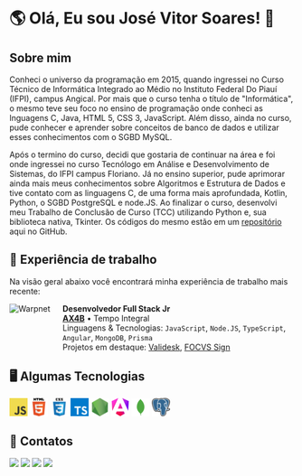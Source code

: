 # 🌎 Olá, Eu sou José Vitor Soares! 👋

## Sobre mim

Conheci o universo da programação em 2015, quando ingressei no Curso Técnico de Informática Integrado ao Médio no Instituto Federal Do Piauí (IFPI), campus Angical. Por mais que o curso tenha o título de "Informática", o mesmo teve seu foco no ensino de programação onde conheci as lnguagens C, Java, HTML 5, CSS 3, JavaScript. Além disso, ainda no curso, pude conhecer e aprender sobre conceitos de banco de dados e utilizar esses conhecimentos com o SGBD MySQL.

Após o termino do curso, decidi que gostaria de continuar na área e foi onde ingressei no curso Tecnólogo em Análise e Desenvolvimento de Sistemas, do IFPI campus Floriano. Já no ensino superior, pude aprimorar ainda mais meus conhecimentos sobre Algoritmos e Estrutura de Dados e tive contato com as linguagens C, de uma forma mais aprofundada, Kotlin, Python, o SGBD PostgreSQL e node.JS. Ao finalizar o curso, desenvolvi meu Trabalho de Conclusão de Curso (TCC) utilizando  Python e, sua biblioteca nativa, Tkinter. Os códigos do mesmo estão em um [repositório](https://github.com/josevitorsoares/shorextractor) aqui no GitHub.

<!--
Atualmente, venho me aprofundando em node.JS e TypeScript com o objetivo de me tornar um Desenvolvedor Back-end. Esses são alguns repositórios onde aplico o que venho estudando: 

- [shorextractor](https://github.com/josevitorsoares/shorextractor)
- [daily_diet-Desafio_02_Ignite](https://github.com/josevitorsoares/daily_diet-Desafio_02_Ignite)
- [Parking API](https://github.com/josevitorsoares/parking_api)
- [RentalCars](https://github.com/josevitorsoares/rental_cars)
- [Comments System API](https://github.com/josevitorsoares/challenge_-_system_comments)
-->

## 👷 Experiência de trabalho

Na visão geral abaixo você encontrará minha experiência de trabalho mais recente:

[<img align="left" height="94px" width="94px" alt="Warpnet" src="https://media.licdn.com/dms/image/v2/D4D0BAQEakNLPPS_tQw/company-logo_200_200/company-logo_200_200/0/1733146335057/ax4b_servi_os_de_informatica_ltda_logo?e=1744848000&v=beta&t=8lh_mWZcd4QsZnKqkmKDVW8GYdtwQil0Hm3N4uIreQY"/>](https://ax4b.com/)

**Desenvolvedor Full Stack Jr** \
[**AX4B**](https://ax4b.com/) • Tempo Integral \
Linguagens & Tecnologias: `JavaScript`, `Node.JS`, `TypeScript`, `Angular`, `MongoDB`, `Prisma`\
Projetos em destaque: [Validesk](https://ax4b.com/validesk/), [FOCVS Sign](https://ax4b.com/focvs/)
<br/>

<!--
## Minha Atividade

<div align="center">
  <a href="https://github.com/josevitorsoares">
  <img height="150em" src="https://github-readme-stats.vercel.app/api?username=josevitorsoares&show_icons=true&theme=vue-dark&include_all_commits=true&count_private=true"/>
  <img height="150em" src="https://github-readme-stats.vercel.app/api/top-langs/?username=josevitorsoares&layout=compact&langs_count=7&theme=vue-dark"/>
</div>
-->

## 🖥️ Algumas Tecnologias

<code><img height="32" src="https://raw.githubusercontent.com/github/explore/80688e429a7d4ef2fca1e82350fe8e3517d3494d/topics/javascript/javascript.png" alt="Javascript"/></code>
<code><img height="32" src="https://raw.githubusercontent.com/github/explore/80688e429a7d4ef2fca1e82350fe8e3517d3494d/topics/html/html.png" alt="HTML5"/></code>
<code><img height="32" src="https://raw.githubusercontent.com/github/explore/80688e429a7d4ef2fca1e82350fe8e3517d3494d/topics/css/css.png" alt="CSS"/></code>
<code><img height="32" src="https://raw.githubusercontent.com/github/explore/80688e429a7d4ef2fca1e82350fe8e3517d3494d/topics/typescript/typescript.png" alt="Typescript"/></code>
<code><img height="32" src="https://raw.githubusercontent.com/github/explore/80688e429a7d4ef2fca1e82350fe8e3517d3494d/topics/nodejs/nodejs.png" alt="Nodejs"/></code>
<code><img height="32" src="https://raw.githubusercontent.com/devicons/devicon/ca28c779441053191ff11710fe24a9e6c23690d6/icons/angular/angular-original.svg"/></code>
<code><img height="32" src="https://raw.githubusercontent.com/devicons/devicon/1119b9f84c0290e0f0b38982099a2bd027a48bf1/icons/mongodb/mongodb-plain.svg" alt="MongoDB"/></code>
<code><img height="32" src="https://raw.githubusercontent.com/github/explore/80688e429a7d4ef2fca1e82350fe8e3517d3494d/topics/postgresql/postgresql.png" alt="PostgreSQL"/></code>

## 📲 Contatos

<div>
  <a href="https://www.linkedin.com/in/josevitorsoares/" target="_blank"><img src="https://img.shields.io/badge/-LinkedIn-%230077B5?style=for-the-badge&logo=linkedin&logoColor=white" target="_blank"></a>
  <a href = "mailto:josevitorgoncalvessoares@gmail.com"><img src="https://img.shields.io/badge/-Gmail-%23333?style=for-the-badge&logo=gmail&logoColor=white" target="_blank"></a>
  <a href="https://instagram.com/josevitorsoares" target="_blank"><img src="https://img.shields.io/badge/Instagram-E4405F?style=for-the-badge&logo=instagram&logoColor=white" target="_blank"></a>
 	<a href="https://twitter.com/JseVitorSoares" target="_blank"><img src="https://img.shields.io/badge/Twitter-1DA1F2?style=for-the-badge&logo=twitter&logoColor=white" target="_blank"></a>
</div>
